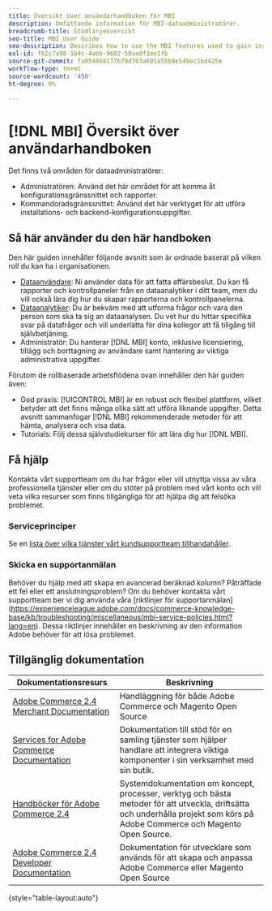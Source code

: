 ```yaml
---
title: Översikt över användarhandboken för MBI
description: Omfattande information för MBI-dataadministratörer.
breadcrumb-title: Stödlinjeöversikt
seo-title: MBI User Guide
seo-description: Describes how to use the MBI features used to gain insights from Adobe Commerce or Magento Open Source data.
exl-id: f62c7a98-1b4c-4abb-9692-50ce0f3ee1fb
source-git-commit: fa954868177b79d703a601a55b9e549ec1bd425e
workflow-type: tm+mt
source-wordcount: '450'
ht-degree: 0%

---
```


# [!DNL MBI] Översikt över användarhandboken

Det finns två områden för dataadministratörer:

- Administratören: Använd det här området för att komma åt konfigurationsgränssnittet och rapporter.
- Kommandoradsgränssnittet: Använd det här verktyget för att utföra installations- och backend-konfigurationsuppgifter.

## Så här använder du den här handboken

Den här guiden innehåller följande avsnitt som är ordnade baserat på vilken roll du kan ha i organisationen.

- [Dataanvändare](data-user.md): Ni använder data för att fatta affärsbeslut. Du kan få rapporter och kontrollpaneler från en dataanalytiker i ditt team, men du vill också lära dig hur du skapar rapporterna och kontrollpanelerna.
- [Dataanalytiker](data-analyst.md): Du är bekväm med att utforma frågor och vara den person som ska ta sig an dataanalysen. Du vet hur du hittar specifika svar på datafrågor och vill underlätta för dina kollegor att få tillgång till självbetjäning.
- Administratör: Du hanterar [!DNL MBI] konto, inklusive licensiering, tillägg och borttagning av användare samt hantering av viktiga administrativa uppgifter.

Förutom de rollbaserade arbetsflödena ovan innehåller den här guiden även:

- God praxis: [!UICONTROL MBI] är en robust och flexibel plattform, vilket betyder att det finns många olika sätt att utföra liknande uppgifter. Detta avsnitt sammanfogar [!DNL MBI] rekommenderade metoder för att hämta, analysera och visa data.
- Tutorials: Följ dessa självstudiekurser för att lära dig hur [!DNL MBI].

## Få hjälp

Kontakta vårt supportteam om du har frågor eller vill utnyttja vissa av våra professionella tjänster eller om du stöter på problem med vårt konto och vill veta vilka resurser som finns tillgängliga för att hjälpa dig att felsöka problemet.

### Serviceprinciper

Se en [lista över vilka tjänster vårt kundsupportteam tillhandahåller](https://experienceleague.adobe.com/docs/commerce-knowledge-base/kb/troubleshooting/miscellaneous/mbi-service-policies.html?lang=en).

### Skicka en supportanmälan

Behöver du hjälp med att skapa en avancerad beräknad kolumn? Påträffade ett fel eller ett anslutningsproblem? Om du behöver kontakta vårt supportteam ber vi dig använda våra [riktlinjer för supportanmälan] (https://experienceleague.adobe.com/docs/commerce-knowledge-base/kb/troubleshooting/miscellaneous/mbi-service-policies.html?lang=en). Dessa riktlinjer innehåller en beskrivning av den information Adobe behöver för att lösa problemet.

## Tillgänglig dokumentation

| Dokumentationsresurs | Beskrivning |
|----------------------- | ----------- |
| [Adobe Commerce 2.4 Merchant Documentation](https://experienceleague.adobe.com/docs/commerce-admin/user-guides/home.html) | Handläggning för både Adobe Commerce och Magento Open Source |
| [Services for Adobe Commerce Documentation](https://experienceleague.adobe.com/docs/commerce-merchant-services/user-guides/home.html) | Dokumentation till stöd för en samling tjänster som hjälper handlare att integrera viktiga komponenter i sin verksamhet med sin butik. |
| [Handböcker för Adobe Commerce 2.4](https://experienceleague.adobe.com/docs/commerce-operations/operational-guides/home.html) | Systemdokumentation om koncept, processer, verktyg och bästa metoder för att utveckla, driftsätta och underhålla projekt som körs på Adobe Commerce och Magento Open Source. |
| [Adobe Commerce 2.4 Developer Documentation](https://developer.adobe.com/commerce/) | Dokumentation för utvecklare som används för att skapa och anpassa Adobe Commerce eller Magento Open Source |

{style=&quot;table-layout:auto&quot;}
